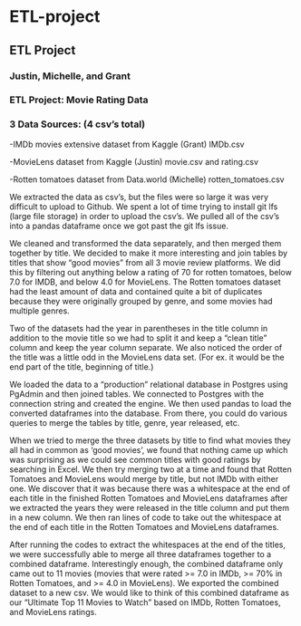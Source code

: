 # ETL-project
## ETL Project
### Justin, Michelle, and Grant
### ETL Project: Movie Rating Data

### 3 Data Sources: (4 csv’s total)
-IMDb movies extensive dataset from Kaggle (Grant) IMDb.csv

-MovieLens dataset from Kaggle (Justin) movie.csv and rating.csv

-Rotten tomatoes dataset from Data.world (Michelle) rotten_tomatoes.csv

We extracted the data as csv’s, but the files were so large it was very difficult to upload to Github. We spent a lot of time trying to install git lfs (large file storage) in order to upload the csv’s. We pulled all of the csv’s into a pandas dataframe once we got past the git lfs issue.

We cleaned and transformed the data separately, and then merged them together by title. We decided to make it more interesting and join tables by titles that show “good movies” from all 3 movie review platforms. We did this by filtering out anything below a rating of 70 for rotten tomatoes, below 7.0 for IMDB, and below 4.0 for MovieLens. The Rotten tomatoes dataset had the least amount of data and contained quite a bit of duplicates because they were originally grouped by genre, and some movies had multiple genres. 

Two of the datasets had the year in parentheses in the title column in addition to the movie title so we had to split it and keep a “clean title” column and keep the year column separate. We also noticed the order of the title was a little odd in the MovieLens data set. (For ex. it would be the end part of the title, beginning of title.)

We loaded the data to a “production” relational database in Postgres using PgAdmin and then joined tables. We connected to Postgres with the connection string and created the engine. We then used pandas to load the converted dataframes into the database. From there, you could do various queries to merge the tables by title, genre, year released, etc.

When we tried to merge the three datasets by title to find what movies they all had in common as ‘good movies’, we found that nothing came up which was surprising as we could see common titles with good ratings by searching in Excel. We then try merging two at a time and found that Rotten Tomatoes and MovieLens would merge by title, but not IMDb with either one. We discover that it was because there was a whitespace at the end of each title in the finished Rotten Tomatoes and MovieLens dataframes after we extracted the years they were released in the title column and put them in a new column. We then ran lines of code to take out the whitespace at the end of each title in the Rotten Tomatoes and MovieLens dataframes.

After running the codes to extract the whitespaces at the end of the titles, we were successfully able to merge all three dataframes together to a combined dataframe. Interestingly enough, the combined dataframe only came out to 11 movies (movies that were rated >= 7.0 in IMDb, >= 70% in Rotten Tomatoes, and >= 4.0 in MovieLens). We exported the combined dataset to a new csv. We would like to think of this combined dataframe as our “Ultimate Top 11 Movies to Watch” based on IMDb, Rotten Tomatoes, and MovieLens ratings.

